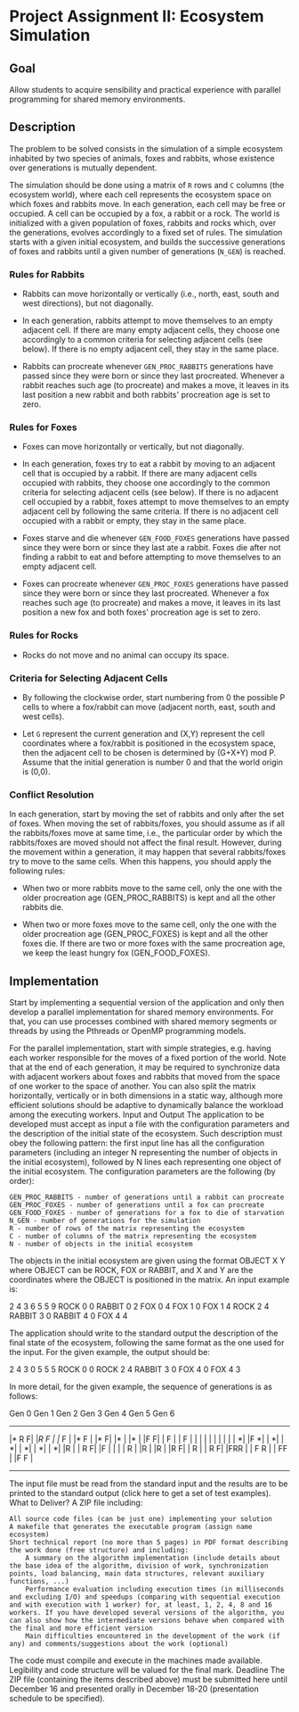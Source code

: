 # Project Assignment II: Ecosystem Simulation

## Goal

Allow students to acquire sensibility and practical experience with parallel programming for shared memory environments.

## Description

The problem to be solved consists in the simulation of a simple ecosystem inhabited by two species of animals, foxes and rabbits, whose existence over generations is mutually dependent.

The simulation should be done using a matrix of `R` rows and `C` columns (the ecosystem world), where each cell represents the ecosystem space on which foxes and rabbits move. In each generation, each cell may be free or occupied. A cell can be occupied by a fox, a rabbit or a rock. The world is initialized with a given population of foxes, rabbits and rocks which, over the generations, evolves accordingly to a fixed set of rules. The simulation starts with a given initial ecosystem, and builds the successive generations of foxes and rabbits until a given number of generations (`N_GEN`) is reached.

### Rules for Rabbits

 * Rabbits can move horizontally or vertically (i.e., north, east, south and west directions), but not diagonally.

 * In each generation, rabbits attempt to move themselves to an empty adjacent cell. If there are many empty adjacent cells, they choose one accordingly to a common criteria for selecting adjacent cells (see below). If there is no empty adjacent cell, they stay in the same place.

 * Rabbits can procreate whenever `GEN_PROC_RABBITS` generations have passed since they were born or since they last procreated. Whenever a rabbit reaches such age (to procreate) and makes a move, it leaves in its last position a new rabbit and both rabbits' procreation age is set to zero.

### Rules for Foxes

 * Foxes can move horizontally or vertically, but not diagonally.

 * In each generation, foxes try to eat a rabbit by moving to an adjacent cell that is occupied by a rabbit. If there are many adjacent cells occupied with rabbits, they choose one accordingly to the common criteria for selecting adjacent cells (see below). If there is no adjacent cell occupied by a rabbit, foxes attempt to move themselves to an empty adjacent cell by following the same criteria. If there is no adjacent cell occupied with a rabbit or empty, they stay in the same place.

 * Foxes starve and die whenever `GEN_FOOD_FOXES` generations have passed since they were born or since they last ate a rabbit. Foxes die after not finding a rabbit to eat and before attempting to move themselves to an empty adjacent cell.

 * Foxes can procreate whenever `GEN_PROC_FOXES` generations have passed since they were born or since they last procreated. Whenever a fox reaches such age (to procreate) and makes a move, it leaves in its last position a new fox and both foxes' procreation age is set to zero.

### Rules for Rocks

 * Rocks do not move and no animal can occupy its space.

### Criteria for Selecting Adjacent Cells

 * By following the clockwise order, start numbering from 0 the possible P cells to where a fox/rabbit can move (adjacent north, east, south and west cells).

 * Let `G` represent the current generation and (X,Y) represent the cell coordinates where a fox/rabbit is positioned in the ecosystem space, then the adjacent cell to be chosen is determined by (G+X+Y) mod P. Assume that the initial generation is number 0 and that the world origin is (0,0).

### Conflict Resolution

In each generation, start by moving the set of rabbits and only after the set of foxes. When moving the set of rabbits/foxes, you should assume as if all the rabbits/foxes move at same time, i.e., the particular order by which the rabbits/foxes are moved should not affect the final result. However, during the movement within a generation, it may happen that several rabbits/foxes try to move to the same cells. When this happens, you should apply the following rules:

 * When two or more rabbits move to the same cell, only the one with the older procreation age (GEN_PROC_RABBITS) is kept and all the other rabbits die.

 * When two or more foxes move to the same cell, only the one with the older procreation age (GEN_PROC_FOXES) is kept and all the other foxes die. If there are two or more foxes with the same procreation age, we keep the least hungry fox (GEN_FOOD_FOXES).

## Implementation

Start by implementing a sequential version of the application and only then develop a parallel implementation for shared memory environments. For that, you can use processes combined with shared memory segments or threads by using the Pthreads or OpenMP programming models.

For the parallel implementation, start with simple strategies, e.g. having each worker responsible for the moves of a fixed portion of the world. Note that at the end of each generation, it may be required to synchronize data with adjacent workers about foxes and rabbits that moved from the space of one worker to the space of another. You can also split the matrix horizontally, vertically or in both dimensions in a static way, although more efficient solutions should be adaptive to dynamically balance the workload among the executing workers.
Input and Output
The application to be developed must accept as input a file with the configuration parameters and the description of the initial state of the ecosystem. Such description must obey the following pattern: the first input line has all the configuration parameters (including an integer N representing the number of objects in the initial ecosystem), followed by N lines each representing one object of the initial ecosystem. The configuration parameters are the following (by order):

    GEN_PROC_RABBITS - number of generations until a rabbit can procreate
    GEN_PROC_FOXES - number of generations until a fox can procreate
    GEN_FOOD_FOXES - number of generations for a fox to die of starvation
    N_GEN - number of generations for the simulation
    R - number of rows of the matrix representing the ecosystem
    C - number of columns of the matrix representing the ecosystem
    N - number of objects in the initial ecosystem

The objects in the initial ecosystem are given using the format OBJECT X Y where OBJECT can be ROCK, FOX or RABBIT, and X and Y are the coordinates where the OBJECT is positioned in the matrix. An input example is:

2 4 3 6 5 5 9
ROCK 0 0
RABBIT 0 2
FOX 0 4
FOX 1 0
FOX 1 4
ROCK 2 4
RABBIT 3 0
RABBIT 4 0
FOX 4 4

The application should write to the standard output the description of the final state of the ecosystem, following the same format as the one used for the input. For the given example, the output should be:

2 4 3 0 5 5 5
ROCK 0 0
ROCK 2 4
RABBIT 3 0
FOX 4 0
FOX 4 3

In more detail, for the given example, the sequence of generations is as follows:

Gen 0     Gen 1     Gen 2     Gen 3     Gen 4     Gen 5     Gen 6
-------   -------   -------   -------   -------   -------   -------
|* R F|   |*R F |   |* F  |   |*  F |   |*   F|   |*    |   |*    |
|F   F|   |   F |   |  F  |   |     |   |     |   |     |   |     |
|    *|   |F   *|   |    *|   |    *|   |    *|   |    *|   |    *|
|R    |   | R  F|   |F    |   |     |   | R   |   |R    |   |R    |
|R   F|   | R   |   |  R F|   |FRR  |   | F R |   | FF  |   |F  F |
-------   -------   -------   -------   -------   -------   -------

The input file must be read from the standard input and the results are to be printed to the standard output (click here to get a set of test examples).
What to Deliver?
A ZIP file including:

    All source code files (can be just one) implementing your solution
    A makefile that generates the executable program (assign name ecosystem)
    Short technical report (no more than 5 pages) in PDF format describing the work done (free structure) and including:
        A summary on the algorithm implementation (include details about the base idea of the algorithm, division of work, synchronization points, load balancing, main data structures, relevant auxiliary functions, ...)
        Performance evaluation including execution times (in milliseconds and excluding I/O) and speedups (comparing with sequential execution and with execution with 1 worker) for, at least, 1, 2, 4, 8 and 16 workers. If you have developed several versions of the algorithm, you can also show how the intermediate versions behave when compared with the final and more efficient version
        Main difficulties encountered in the development of the work (if any) and comments/suggestions about the work (optional)

The code must compile and execute in the machines made available. Legibility and code structure will be valued for the final mark.
Deadline
The ZIP file (containing the items described above) must be submitted here until December 16 and presented orally in December 18-20 (presentation schedule to be specified).

